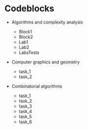 # Codeblocks

* Algorithms and complexity analysis
    * Block1
    * Block2
    * Lab1
    * Lab2
    * LabsTests

* Computer graphics and geometry
    * task_1 
    * task_2

* Сombinatorial algorithms
    * task_1 
    * task_2 
    * task_3 
    * task_4 
    * task_5 
    * task_6 
